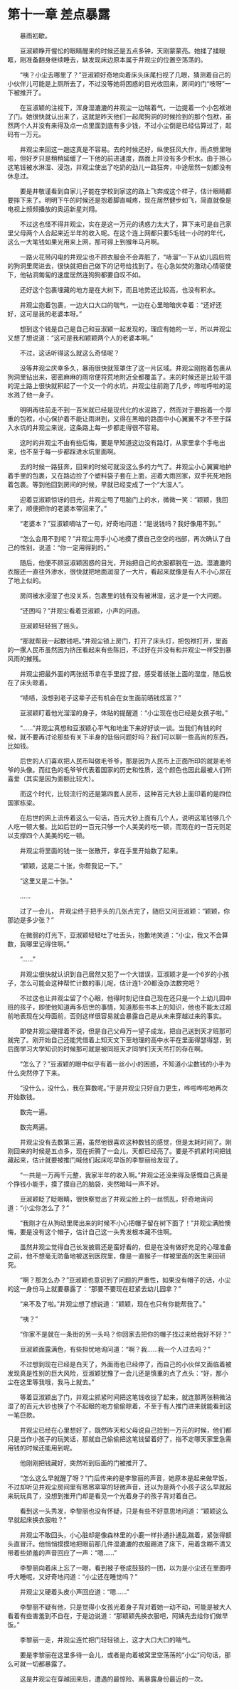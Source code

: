 # 第十一章 差点暴露



　　暴雨初歇。

　　豆淑颖睁开惺忪的眼睛醒来的时候还是五点多钟，天刚蒙蒙亮。她揉了揉眼眶，刚准备翻身继续睡去，缺发现床边原本属于井观尘的位置空荡荡的。

　　“咦？小尘去哪里了？”豆淑颖好奇地向着床头床尾扫视了几眼，猜测着自己的小伙伴儿可能是上厕所去了，不过没等她将困惑的目光收回来，房间的门“吱呀”一下被推开了。

　　在豆淑颖的注视下，浑身湿漉漉的井观尘一边喘着气，一边提着一个小包袱进了门。她很快就认出来了，这就是昨天他们一起爬狗洞的时候捡到的那个包袱，虽然两个人并没有来得及点一点里面到底有多少钱，不过小尘倒是已经估算过了，起码有一万元。

　　井观尘来回这一趟这真是不容易。去的时候还好，纵使狂风大作，雨点劈里啪啦，但好歹只是稍稍延缓了一下他的前进速度，路面上并没有多少积水。由于担心这笔钱被水淋湿、浸泡，井观尘使出了吃奶的劲儿一路狂奔，中途居然一刻都没有休息过。

　　要是井敬谨看到自家儿子能在学校到家这的路上飞奔成这个样子，估计眼睛都要摔下来了。明明下午的时候还是抱着脚直喊疼，现在居然健步如飞，简直就像是电视上频频播放的奥运新星刘翔。

　　不过这也怪不得井观尘，实在是这一万元的诱惑力太大了，算下来可是自己家里父母两个人合起来近半年的收入呢。在这个连上网都只要5毛钱一小时的年代，这么一大笔钱如果光用来上网，那可得上到猴年马月啊。

　　一路火花带闪电的井观尘也不顾衣服会不会弄脏了，“哧溜”一下从幼儿园后院的狗洞里爬进去，很快就把自己做下的记号给找到了。在心急如焚的激动心情驱使下，他钻洞匍匐的速度居然连狗狗都要自叹不如。

　　还好这个包裹埋藏的地方是在大树下，而且地势还比较高，也没有积水。

　　井观尘抱着包裹，一边大口大口的喘气，一边在心里暗暗庆幸着：“还好还好，这可是我的老婆本呀。”

　　想到这个钱是自己是自己和豆淑颖一起发现的，理应有她的一半，所以井观尘又想了想说道：“这可是我和颖颖两个人的老婆本啊。”

　　不过，这话听得这么就这么奇怪呢？

　　没等井观尘庆幸多久，暴雨很快就笼罩住了这一片区域。井观尘刚抱着包裹从狗洞里钻出来，密密麻麻的雨帘便将荒地附近全都覆盖了。来的时候还是比较干涸的泥土路上很快就积起了一个又一个的水坑，井观尘往前跑了几步，哗啦呼啦的泥水溅了他一身子。

　　明明再往前走不到一百米就已经是现代化的水泥路了，然而对于要抱着一个厚重的包袱，小心保护着不能让雨淋到，又得在黑暗的路面中小心翼翼不才不至于踩入水坑的井观尘来说，这条路上每一步都走得很不容易。

　　这时的井观尘不由有些后悔，要是早知道这边没有路灯，从家里拿个手电出来，也不至于每一步都踩进水坑里面啊。

　　去的时候一路狂奔，回来的时候可就没这么多的力气了。井观尘小心翼翼地护着手里的包裹，又在路边捡了个塑料袋子套在上面，迎着大雨回家，双手死死地抱着包裹。等到他回到房间的时候，早就已经变成了一个“大湿人”。

　　迎着豆淑颖惊讶的目光，井观尘甩了甩脑门上的水，微微一笑：“颖颖，我回来了，顺便把你的老婆本带回来了。”

　　“老婆本？”豆淑颖嘀咕了一句，好奇地问道：“是说钱吗？我好像用不到。”

　　“怎么会用不到呢？”井观尘用手小心地摸了摸自己空空的裆部，再次确认了自己的性别，说道：“你一定用得到的。”

　　随后，他便不顾豆淑颖困惑的目光，开始把自己的衣服都脱在一边。湿漉漉的衣服还一直往外渗水，很快就把地面润湿了一大片，看起来就像是有人不小心尿在了地上似的。

　　房间被水浸湿了也没关系，包裹里的钱有没有被淋湿，这才是一个大问题。

　　“还困吗？”井观尘看着豆淑颖，小声的问道。

　　豆淑颖轻轻摇了摇头。

　　“那就帮我一起数钱吧。”井观尘锁上房门，打开了床头灯，把包袱打开，里面的一摞人民币虽然因为挤压看起来有些陈旧，不过好在并没有和井观尘一样受到暴风雨的摧残。

　　井观尘把最外面的两张纸币拿在手里捏了捏，感受着纸张上面的湿度，随后放在了床头晾着。

　　“啧啧，没想到老子这辈子还有机会在女生面前晒钱炫富？”

　　豆淑颖盯着他光溜溜的身子，体贴的提醒道：“小尘现在也已经是女孩子啦。”

　　“……”井观尘真想和豆淑颖心平气和地坐下来好好谈一谈。当我们有钱的时候，就不要再讨论那些有关下半身的低俗问题好吗？我们可以聊一些高尚的东西，比如钱。

　　后世的人们喜欢把人民币叫做毛爷爷，那是因为人民币上正面所印的就是毛爷爷的头像。而红色的毛爷爷代表着国家的历史和性质，这个颜色也因此最被人们所喜爱（其实是因为面额比较大）。

　　而这个时代，比较流行的还是第四套人民币，这种百元大钞上面印着的是四位国家栋梁。

　　在后世的网上流传着这么一句话，百元大钞上面有几个人，说明这笔钱够几个人吃一顿大餐。比如后世的一百元只够一个人美美的吃一顿，而现在的一百元则足以支撑四个人美美的吃一顿。

　　井观尘将里面的钱一张一张散开，拿在手里开始数了起来。

　　“颖颖，这是二十张，你帮我记一下。”

　　“这里又是二十张。”

　　……

　　过了一会儿， 井观尘终于把手头的几张点完了，随后又问豆淑颖：“颖颖，你那边是多少张？”

　　在微弱的灯光下，豆淑颖轻轻吐了吐舌头，抱歉地笑道：“小尘，我又不会算数，我哪里记得住啊。”

　　“……”

　　井观尘很快就认识到自己居然又犯了一个大错误，豆淑颖才是一个6岁的小孩子，怎么可能会这种帮忙计数的事儿呢，估计连1-20都没办法数完吧？

　　不过这也让井观尘留了个心眼，他得时刻记住自己现在还只是一个上幼儿园中班的孩子，即使他知道再多后世的事情，知道那些书本上的知识，他也不能太过超前地表现在父母面前，否则这样很容易就会暴露自己是从未来穿越过来的事实。

　　即使井观尘硬撑着不说，但是自己父母万一望子成龙，把自己送到天才班那可就完了。刚开始自己还能凭借着上知天文下至地理的高中水平在里面得瑟得瑟，到后面学习大学知识的时候那可就是被同班天才同学们天天吊打的存在啊。

　　“怎么了？”豆淑颖的眼中似乎有着一丝小小的困惑，不知道小尘数钱的小手为什么突然停了下来。

　　“没什么，没什么，我在算数呢。”于是井观尘只好自力更生，哗啦哗啦地再次开始数钱。

　　数完一遍。

　　数完两遍。

　　井观尘没有去数第三遍，虽然他很喜欢这种数钱的感觉，但是太耗时间了。刚刚回来的时候是五点多，现在折腾了一会儿，天都已经亮了。要是不抓紧时间把钱藏起来，估计就要被推门喊他们起床吃早饭的李黎丽给发现了。

　　“一共是一万两千元整，我家半年的收入啊。”井观尘还没来得及感慨自己真是个挣钱小能手，摸了摸自己的脑袋，突然暗叫一声不好。

　　豆淑颖眨了眨眼睛，很快察觉出了井观尘脸上的一丝慌乱，好奇地询问道：“小尘你怎么了？”

　　“我刚才在从狗动里爬出来的时候不小心把帽子留在树下面了！”井观尘满脸懊悔，要是没有这个帽子，估计自己这一头秀发根本藏不住啊。

　　虽然井观尘觉得自己长发披肩还是蛮好看的，但是在没有做好充足的心理准备之前，他不想毫无防备地被送到医院里，像是一直猴子一样被里面的医生来回研究。

　　“啊？那怎么办？”豆淑颖也意识到了问题的严重性，如果没有帽子的话，小尘的这一身份马上就要暴露了：“那要不要现在赶紧去幼儿园拿？”

　　“来不及了啦。”井观尘想了想说道：“颖颖，现在也只有你能帮我了。”

　　“咦？”

　　“你家不是就在一条街的另一头吗？你回家去把你的帽子找过来给我好不好？”

　　豆淑颖面露满色，有些担忧地询问道：“啊？我……我一个人过去吗？”

　　不过想到现在已经是白天了，外面雨也已经停了，而自己的小伙伴又面临着被发现真是性别的巨大风险，豆淑颖犹豫了一会儿还是慎重的点了点头：“好，那小尘在这里等我哦，我马上就去。”

　　等着豆淑颖出了门，井观尘抓紧时间把这笔钱收拢了起来，就连那两张稍微沾湿了的百元大钞也换了个不起眼的地方偷偷晾着，不至于有人推门进来就能看到这一笔巨款。

　　井观尘已经在心里想好了，既然昨天和父母说自己捡到一万元的时候，他们都只是当作小孩子的玩笑话，那就自己偷偷把这笔钱留着好了，指不定哪天家里急需用钱的时候还能用到呢。

　　他刚刚把钱藏好，突然听到后面的门被推开了。

　　“怎么这么早就醒了呀？”门后传来的是李黎丽的声音，她原本是起来做早饭，不过却听见井观尘房间里有窸窸窣窣的轻微声音，还以为是两个小孩子这么早就起来玩玩具了，没想到推开门却是看见一个光着身子的孩子背对着自己。

　　看到这一头秀发，李黎丽也没有怀疑，只是有些不好意思地问道：“颖颖这么早就起床换衣服啦？”

　　井观尘不敢回头，小心脏却是像森林里的小鹿一样扑通扑通乱踹着，紧张得额头直冒汗。他悄悄摸摸地把眼前那几件湿漉漉的衣服踢进了床下，用着含糊不清又带着些娇羞的声音回应了一声：“嗯……”

　　李黎丽向着床上忘了一眼，看到被子卷成鼓鼓的一团，以为是小尘还在里面呼呼大睡呢，又好奇地问道：“小尘还在睡觉吗？”

　　井观尘又硬着头皮小声回应道：“嗯……”

　　李黎丽不疑有他，只是觉得小女孩光着身子背对着她一动不动，可能是被大人看着有些害羞到不自在，于是边说道：“那颖颖先换衣服吧，阿姨先去给你们做早饭。”

　　李黎丽一走，井观尘连忙把门轻轻锁上，这才大口大口的喘气。

　　要是李黎丽在这里多待一会儿，或者是向着被窝里空荡荡的“小尘”问句话，那么可就一切都暴露了。

　　这是井观尘在穿越回来后，遭遇的最惊险、离暴露身份最近的一次。


